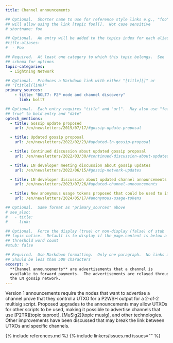 ```yaml
---
title: Channel announcements

## Optional.  Shorter name to use for reference style links e.g., "foo"
## will allow using the link [topic foo][].  Not case sensitive
# shortname: foo

## Optional.  An entry will be added to the topics index for each alias
#title-aliases:
#  - Foo

## Required.  At least one category to which this topic belongs.  See
## schema for options
topic-categories:
  - Lightning Network

## Optional.  Produces a Markdown link with either "[title][]" or
## "[title](link)"
primary_sources:
    - title: "BOLT7: P2P node and channel discovery"
      link: bolt7

## Optional.  Each entry requires "title" and "url".  May also use "feature:
## true" to bold entry and "date"
optech_mentions:
  - title: Gossip update proposed
    url: /en/newsletters/2019/07/17/#gossip-update-proposal

  - title: Updated gossip proposal
    url: /en/newsletters/2022/02/23/#updated-ln-gossip-proposal

  - title: Continued discussion about updated gossip proposal
    url: /en/newsletters/2022/03/30/#continued-discussion-about-updated-ln-gossip-protocol

  - title: LN developer meeting discussion about gossip updates
    url: /en/newsletters/2022/06/15/#gossip-network-updates

  - title: LN developer discussion about updated channel announcements
    url: /en/newsletters/2023/07/26/#updated-channel-announcements

  - title: New anonymous usage tokens proposed that could be used to improve channel announcement privacy
    url: /en/newsletters/2024/05/17/#anonymous-usage-tokens

## Optional.  Same format as "primary_sources" above
# see_also:
#   - title:
#     link:

## Optional.  Force the display (true) or non-display (false) of stub
## topic notice.  Default is to display if the page.content is below a
## threshold word count
#stub: false

## Required.  Use Markdown formatting.  Only one paragraph.  No links allowed.
## Should be less than 500 characters
excerpt: >
  **Channel announcements** are advertisements that a channel is
  available to forward payments.  The advertisements are relayed through
  the LN gossip network.
---
```

Version 1 announcements require the nodes that want to advertise a
channel prove that they control a UTXO for
a P2WSH output for a 2-of-2 multisig script.  Proposed upgrades to the
announcements may allow UTXOs for other scripts to be used, making it
possible to advertise channels that use [P2TR][topic taproot],
[MuSig2][topic musig], and other technologies.  Other improvements have
been discussed that may break the link between UTXOs and specific
channels.

{% include references.md %}
{% include linkers/issues.md issues="" %}
